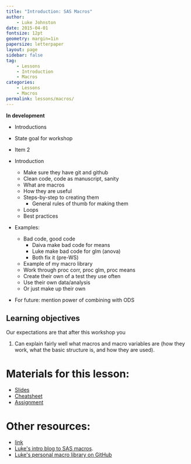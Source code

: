 ```yaml
---
title: "Introduction: SAS Macros"
author:
    - Luke Johnston
date: 2015-04-01
fontsize: 12pt
geometry: margin=1in
papersize: letterpaper
layout: page
sidebar: false
tag:
    - Lessons
    - Introduction
    - Macros
categories:
    - Lessons
    - Macros
permalink: lessons/macros/
---
```


**In development**

* Introductions
* State goal for workshop
* Item 2

* Introduction
    * Make sure they have git and github
    * Clean code, code as manuscript, sanity
    * What are macros
    * How they are useful
    * Steps-by-step to creating them
        * General rules of thumb for making them
    * Loops
    * Best practices

* Examples:
    * Bad code, good code
        * Daiva make bad code for means
        * Luke make bad code for glm (anova)
        * Both fix it (pre-WS)
    * Example of my macro library
    * Work through proc corr, proc glm, proc means
    * Create their own of a test they use often
    * Use their own data/analysis
    * Or just make up their own

* For future: mention power of combining with ODS

## Learning objectives ##

Our expectations are that after this workshop you

1. Can explain fairly well what macros and macro variables are (how
   they work, what the basic structure is, and how they are used).



# Materials for this lesson: #

* [Slides](slides/index.html)
* [Cheatsheet](cheatsheet/index.html)
* [Assignment](assignment/index.html)

# Other resources: #

* [link](http://)
* [Luke's intro blog to SAS macros](http://lwjohnst86.github.io/Introduction-Creating-Macro-SAS/).
* [Luke's personal macro library on GitHub](https://github.com/lwjohnst86/sasToolkit/src)
